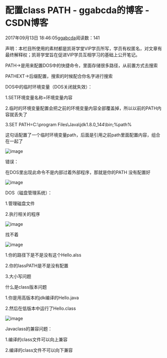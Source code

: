 # 配置class PATH - ggabcda的博客 - CSDN博客





2017年09月13日 18:46:05[ggabcda](https://me.csdn.net/ggabcda)阅读数：141








声明：本栏目所使用的素材都是凯哥学堂VIP学员所写，学员有权匿名，对文章有最终解释权；凯哥学堂旨在促进VIP学员互相学习的基础上公开笔记。

PATH->是用来配置DOS中的快捷命令，里面存储很多路径，从前置方式去搜索

PATHEXT->后缀配置，搜索的时候配合你名字进行搜索

DOS中的临时环境变量（DOS关闭就失效）：

1.SET环境变量名称=环境变量内容

2.临时的环境变量配置会把之前的环境变量内容全部覆盖掉，所以以前的PATH内容就丢失了

3.SET PATH=C:\program Files\Java\jdk1.8.0_144\bin;%path%

这句话配置了一个临时环境变量path，后面是引用之前path里面配置内容，组合在一起了

![image](http://os78f4hny.bkt.clouddn.com/201709120001.jpg?imageMogr2/blur/1x0/quality/75%7Cwatermark/1/image/aHR0cDovL29zNzhmNGhueS5ia3QuY2xvdWRkbi5jb20vd2F0ZXJtYXJrLnBuZw==/dissolve/50/gravity/SouthEast/dx/10/dy/10%7Cimageslim)

错误：

在DOS里出现此命令不是内部过着外部程序，那就是你的PATH 没有配置好

![image](http://os78f4hny.bkt.clouddn.com/201709120002.jpg?imageMogr2/blur/1x0/quality/75%7Cwatermark/1/image/aHR0cDovL29zNzhmNGhueS5ia3QuY2xvdWRkbi5jb20vd2F0ZXJtYXJrLnBuZw==/dissolve/50/gravity/SouthEast/dx/10/dy/10%7Cimageslim)

DOS（磁盘管理系统）：

1.管理磁盘文件

2.执行相关的程序

![image](http://os78f4hny.bkt.clouddn.com/201709120003.jpg?imageMogr2/blur/1x0/quality/75%7Cwatermark/1/image/aHR0cDovL29zNzhmNGhueS5ia3QuY2xvdWRkbi5jb20vd2F0ZXJtYXJrLnBuZw==/dissolve/50/gravity/SouthEast/dx/10/dy/10%7Cimageslim)

找不着

![image](http://os78f4hny.bkt.clouddn.com/201709120004.jpg?imageMogr2/blur/1x0/quality/75%7Cwatermark/1/image/aHR0cDovL29zNzhmNGhueS5ia3QuY2xvdWRkbi5jb20vd2F0ZXJtYXJrLnBuZw==/dissolve/50/gravity/SouthEast/dx/10/dy/10%7Cimageslim)

1.你的路径下是不是没有这个Hello.alss

2.你的lassPATH是不是没有配置

3.大小写问题

什么是class版本问题

1.你是用高版本的jdk编译的Hello.java

2.然后在低版本中运行了Hello.class

![image](http://os78f4hny.bkt.clouddn.com/201709120005.jpg?imageMogr2/blur/1x0/quality/75%7Cwatermark/1/image/aHR0cDovL29zNzhmNGhueS5ia3QuY2xvdWRkbi5jb20vd2F0ZXJtYXJrLnBuZw==/dissolve/50/gravity/SouthEast/dx/10/dy/10%7Cimageslim)

Javaclass的兼容问题：

1.编译的class文件可以向上兼容

2.编译的class文件不可以向下兼容



